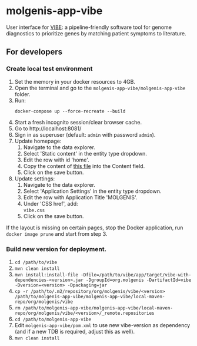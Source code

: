 # molgenis-app-vibe

User interface for [VIBE][vibe]: a pipeline-friendly software tool for
genome diagnostics to prioritize genes by matching patient symptoms to literature.

## For developers

### Create local test environment

1. Set the memory in your docker resources to 4GB.
2. Open the terminal and go to the `molgenis-app-vibe/molgenis-app-vibe` folder.
3. Run: 
   ```shell
   docker-compose up --force-recreate --build
   ```
4. Start a fresh incognito session/clear browser cache.
5. Go to http://localhost:8081/
6. Sign in as superuser (default: `admin` with password `admin`).
7. Update homepage:
    1. Navigate to the data explorer.
    2. Select 'Static content' in the entity type dropdown.
    3. Edit the row with id 'home'.
    4. Copy the content of [this file](./molgenis-app-vibe/src/test/resources/vibe.html) into the Content field.
    5. Click on the save button.
8. Update settings:
    1. Navigate to the data explorer.
    2. Select 'Application Settings' in the entity type dropdown.
    3. Edit the row with Application Title 'MOLGENIS'.
    4. Under 'CSS href', add:  
    `vibe.css`
    5. Click on the save button.
    
If the layout is missing on certain pages, stop the Docker application, run `docker image prune` and start from step 3.

### Build new version for deployment.

1. `cd /path/to/vibe`
2. `mvn clean install`
3. `mvn install:install-file -Dfile=/path/to/vibe/app/target/vibe-with-dependencies-<version>.jar -DgroupId=org.molgenis -DartifactId=vibe -Dversion=<version> -Dpackaging=jar`
4. `cp -r /path/to/.m2/repository/org/molgenis/vibe/<version> /path/to/molgenis-app-vibe/molgenis-app-vibe/local-maven-repo/org/molgenis/vibe`
5. `rm /path/to/molgenis-app-vibe/molgenis-app-vibe/local-maven-repo/org/molgenis/vibe/<version>/_remote.repositories`
6. `cd /path/to/molgenis-app-vibe`
7. Edit `molgenis-app-vibe/pom.xml` to use new vibe-version as dependency (and if a new TDB is required, adjust this as well).
8. `mvn clean install`



[vibe]: https://github.com/molgenis/vibe
[molgenis_developing]: https://molgenis.gitbooks.io/molgenis/content/v/8.1/guide-development.html
[molgenis_idea_setup]: https://molgenis.gitbooks.io/molgenis/content/v/8.1/guide-using-an-ide.html
[vibe_database]: https://molgenis.org/downloads/vibe/vibe-5.0.0-hdt.tar.gz